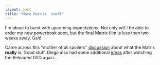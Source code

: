 ```yaml
---
layout: post
title: "More Matrix  stuff"
---
```




I'm about to burst with upcoming expectations. Not only will I be able to order my new powerbook soon, but the final Matrix film is less than two weeks away. Gah!

<p>Came across this "mother of all spoilers" <a href="http://www.netalive.org/stuff/matrix-revolutions_mother-of-all-spoilers.txt">discussion</a> about what the Matrix <b>really</b> is. Good stuff. Diego also had some additional <a href="http://www.dynamicobjects.com/d2r/archives/002371.html">ideas</a> after watching the Reloaded DVD again...


